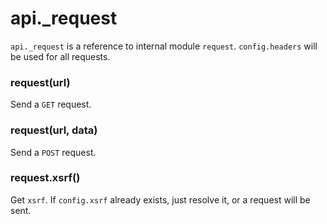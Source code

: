 # api._request

`api._request` is a reference to internal module `request`. `config.headers` will be used for all requests.

### request(url)

Send a `GET` request.

### request(url, data)

Send a `POST` request.

### request.xsrf()

Get `xsrf`. If `config.xsrf` already exists, just resolve it, or a request will be sent.
